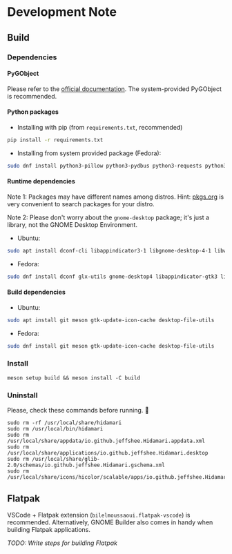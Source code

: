 # Development Note

## Build
### Dependencies
#### PyGObject
Please refer to the [official documentation](https://pygobject.readthedocs.io/en/latest/getting_started.html#gettingstarted). The system-provided PyGObject is recommended.

#### Python packages
- Installing with pip (from `requirements.txt`, recommended)
```bash
pip install -r requirements.txt
```

- Installing from system provided package (Fedora):
```bash
sudo dnf install python3-pillow python3-pydbus python3-requests python3-setproctitle python3-vlc yt-dlp
```

#### Runtime dependencies
Note 1: Packages may have different names among distros. Hint: [pkgs.org](https://pkgs.org/) is very convenient to search packages for your distro.

Note 2: Please don't worry about the `gnome-desktop` package; it's just a library, not the GNOME Desktop Environment. 

- Ubuntu:
```bash
sudo apt install dconf-cli libappindicator3-1 libgnome-desktop-4-1 libwebkit2gtk-4.1-0 libwnck-3-0 mesa-utils vdpauinfo xdg-user-dirs
```

- Fedora:
```bash
sudo dnf install dconf glx-utils gnome-desktop4 libappindicator-gtk3 libwnck3 vdpauinfo webkit2gtk4.1 xdg-user-dirs
```

#### Build dependencies
- Ubuntu:
```bash
sudo apt install git meson gtk-update-icon-cache desktop-file-utils
```

- Fedora:
```bash
sudo dnf install git meson gtk-update-icon-cache desktop-file-utils
```

### Install
```
meson setup build && meson install -C build
```

### Uninstall
Please, check these commands before running. 🙏
```
sudo rm -rf /usr/local/share/hidamari
sudo rm /usr/local/bin/hidamari
sudo rm /usr/local/share/appdata/io.github.jeffshee.Hidamari.appdata.xml
sudo rm /usr/local/share/applications/io.github.jeffshee.Hidamari.desktop
sudo rm /usr/local/share/glib-2.0/schemas/io.github.jeffshee.Hidamari.gschema.xml
sudo rm /usr/local/share/icons/hicolor/scalable/apps/io.github.jeffshee.Hidamari.svg
```

## Flatpak
VSCode + Flatpak extension (`bilelmoussaoui.flatpak-vscode`) is recommended. Alternatively, GNOME Builder also comes in handy when building Flatpak applications.

*TODO: Write steps for building Flatpak*